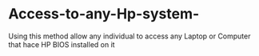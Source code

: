# Access-to-any-Hp-system-
Using this method allow any individual to access any Laptop or Computer that hace HP BIOS installed on it 
